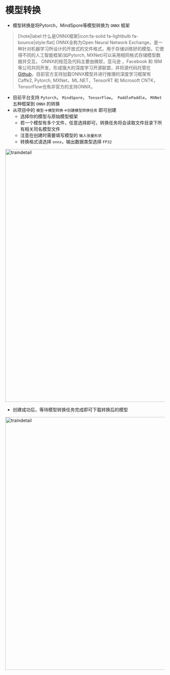 # 模型转换



- 模型转换是将Pytorch，MindSpore等模型转换为 `ONNX` 框架

>[!note|label:什么是ONNX框架|icon:fa-solid fa-lightbulb fa-bounce|style:flat]
>ONNX全称为Open Neural Network Exchange，是一种针对机器学习所设计的开放式的文件格式，用于存储训练好的模型。它使得不同的人工智能框架(如Pytorch, MXNet)可以采用相同格式存储模型数据并交互。 ONNX的规范及代码主要由微软，亚马逊 ，Facebook 和 IBM 等公司共同开发，形成强大的深度学习开源联盟，并将源代码托管在[Github](https://github.com/ONNX)，目前官方支持加载ONNX模型并进行推理的深度学习框架有Caffe2, Pytorch, MXNet，ML.NET，TensorRT 和 Microsoft CNTK， TensorFlow也有非官方的支持ONNX。

- 目前平台支持 `Pytorch`， `MindSpore`， `TensorFlow`，` PaddlePaddle`， `MXNet` 五种框架到 `ONNX` 的转换
- 从项目中的 `模型`->`模型转换`->`创建模型转换任务` 即可创建
    - 选择你的模型与原始模型框架
    - 若一个模型有多个文件，任意选择即可，转换任务将会读取文件目录下所有相关同名模型文件
    - 注意在创建时需要填写模型的 `输入张量形状`
    - 转换格式请选择 `onnx`，输出数据类型选择 `FP32` 

<img src="_media/model/convert-create.png" width = "800" alt="traindetail" align=middle />

- 创建成功后，等待模型转换任务完成即可下载转换后的模型

<img src="_media/model/convert-list.png" width = "800" alt="traindetail" align=middle />